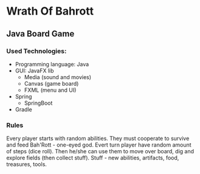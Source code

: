 # Wrath Of Bahrott
## Java Board Game 

### Used Technologies:
- Programming language: Java
- GUI: JavaFX lib
    - Media (sound and movies)
    - Canvas (game board)
    - FXML (menu and UI)
- Spring
    - SpringBoot
- Gradle

### Rules
Every player starts with random abilities. They must cooperate to survive and feed
Bah'Rott - one-eyed god.
Evert turn player have random amount of steps (dice roll). Then he/she can use them
to move over board, dig and explore fields (then collect stuff).
Stuff - new abilities, artifacts, food, treasures, tools.
